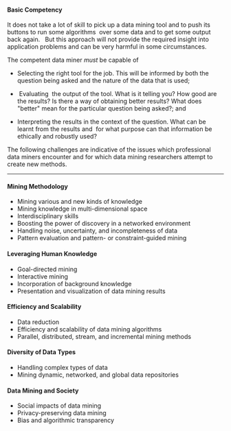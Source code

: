 #### Basic Competency

It does not take a lot of skill to pick up a data mining tool and to push its buttons to run some algorithms  over some data and to get some output back again.   But this approach will not provide the required insight into application problems and can be very harmful in some circumstances.

The competent data miner _must_ be capable of 

-   Selecting the right tool for the job. This will be informed by both the question being asked and the nature of the data that is used;  
    
-    Evaluating  the output of the tool. What is it telling you? How good are the results? Is there a way of obtaining better results? What does "better" mean for the particular question being asked?; and
-   Interpreting the results in the context of the question. What can be learnt from the results and  for what purpose can that information be ethically and robustly used?  

The following challenges are indicative of the issues which professional data miners encounter and for which data mining researchers attempt to create new methods.


----

#### Mining Methodology

-   Mining various and new kinds of knowledge
-   Mining knowledge in multi-dimensional space
-   Interdisciplinary skills
-   Boosting the power of discovery in a networked environment
-   Handling noise, uncertainty, and incompleteness of data
-   Pattern evaluation and pattern- or constraint-guided mining

#### Leveraging Human Knowledge

-   Goal-directed mining
-   Interactive mining
-   Incorporation of background knowledge
-   Presentation and visualization of data mining results

#### **Efficiency and Scalability**

-   Data reduction
-   Efficiency and scalability of data mining algorithms
-   Parallel, distributed, stream, and incremental mining methods

#### Diversity of Data Types

-   Handling complex types of data
-   Mining dynamic, networked, and global data repositories

#### Data Mining and Society

-   Social impacts of data mining
-   Privacy-preserving data mining
-   Bias and algorithmic transparency